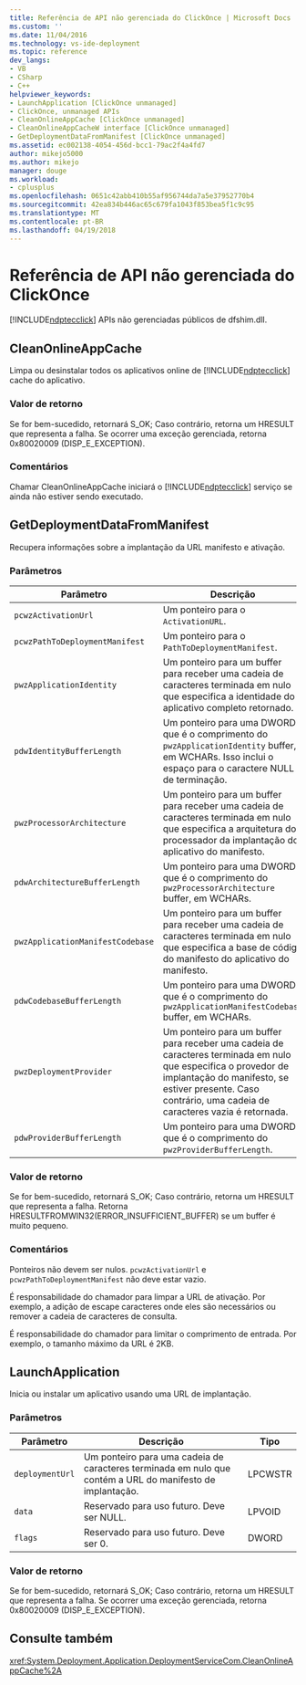```yaml
---
title: Referência de API não gerenciada do ClickOnce | Microsoft Docs
ms.custom: ''
ms.date: 11/04/2016
ms.technology: vs-ide-deployment
ms.topic: reference
dev_langs:
- VB
- CSharp
- C++
helpviewer_keywords:
- LaunchApplication [ClickOnce unmanaged]
- ClickOnce, unmanaged APIs
- CleanOnlineAppCache [ClickOnce unmanaged]
- CleanOnlineAppCacheW interface [ClickOnce unmanaged]
- GetDeploymentDataFromManifest [ClickOnce unmanaged]
ms.assetid: ec002138-4054-456d-bcc1-79ac2f4a4fd7
author: mikejo5000
ms.author: mikejo
manager: douge
ms.workload:
- cplusplus
ms.openlocfilehash: 0651c42abb410b55af956744da7a5e37952770b4
ms.sourcegitcommit: 42ea834b446ac65c679fa1043f853bea5f1c9c95
ms.translationtype: MT
ms.contentlocale: pt-BR
ms.lasthandoff: 04/19/2018
---
```

# <a name="clickonce-unmanaged-api-reference"></a>Referência de API não gerenciada do ClickOnce
[!INCLUDE[ndptecclick](../deployment/includes/ndptecclick_md.md)] APIs não gerenciadas públicos de dfshim.dll.  
  
## <a name="cleanonlineappcache"></a>CleanOnlineAppCache  
 Limpa ou desinstalar todos os aplicativos online de [!INCLUDE[ndptecclick](../deployment/includes/ndptecclick_md.md)] cache do aplicativo.  
  
### <a name="return-value"></a>Valor de retorno  
 Se for bem-sucedido, retornará S_OK; Caso contrário, retorna um HRESULT que representa a falha. Se ocorrer uma exceção gerenciada, retorna 0x80020009 (DISP_E_EXCEPTION).  
  
### <a name="remarks"></a>Comentários  
 Chamar CleanOnlineAppCache iniciará o [!INCLUDE[ndptecclick](../deployment/includes/ndptecclick_md.md)] serviço se ainda não estiver sendo executado.  
  
## <a name="getdeploymentdatafrommanifest"></a>GetDeploymentDataFromManifest  
 Recupera informações sobre a implantação da URL manifesto e ativação.  
  
### <a name="parameters"></a>Parâmetros  
  
|Parâmetro|Descrição|Tipo|  
|---------------|-----------------|----------|  
|`pcwzActivationUrl`|Um ponteiro para o `ActivationURL`.|LPCWSTR|  
|`pcwzPathToDeploymentManifest`|Um ponteiro para o `PathToDeploymentManifest`.|LPCWSTR|  
|`pwzApplicationIdentity`|Um ponteiro para um buffer para receber uma cadeia de caracteres terminada em nulo que especifica a identidade do aplicativo completo retornado.|LPWSTR|  
|`pdwIdentityBufferLength`|Um ponteiro para uma DWORD que é o comprimento do `pwzApplicationIdentity` buffer, em WCHARs. Isso inclui o espaço para o caractere NULL de terminação.|LPDWORD|  
|`pwzProcessorArchitecture`|Um ponteiro para um buffer para receber uma cadeia de caracteres terminada em nulo que especifica a arquitetura do processador da implantação do aplicativo do manifesto.|LPWSTR|  
|`pdwArchitectureBufferLength`|Um ponteiro para uma DWORD que é o comprimento do `pwzProcessorArchitecture` buffer, em WCHARs.|LPDWORD|  
|`pwzApplicationManifestCodebase`|Um ponteiro para um buffer para receber uma cadeia de caracteres terminada em nulo que especifica a base de código do manifesto do aplicativo do manifesto.|LPWSTR|  
|`pdwCodebaseBufferLength`|Um ponteiro para uma DWORD que é o comprimento do `pwzApplicationManifestCodebase` buffer, em WCHARs.|LPDWORD|  
|`pwzDeploymentProvider`|Um ponteiro para um buffer para receber uma cadeia de caracteres terminada em nulo que especifica o provedor de implantação do manifesto, se estiver presente. Caso contrário, uma cadeia de caracteres vazia é retornada.|LPWSTR|  
|`pdwProviderBufferLength`|Um ponteiro para uma DWORD que é o comprimento do `pwzProviderBufferLength`.|LPDWORD|  
  
### <a name="return-value"></a>Valor de retorno  
 Se for bem-sucedido, retornará S_OK; Caso contrário, retorna um HRESULT que representa a falha. Retorna HRESULTFROMWIN32(ERROR_INSUFFICIENT_BUFFER) se um buffer é muito pequeno.  
  
### <a name="remarks"></a>Comentários  
 Ponteiros não devem ser nulos. `pcwzActivationUrl` e `pcwzPathToDeploymentManifest` não deve estar vazio.  
  
 É responsabilidade do chamador para limpar a URL de ativação. Por exemplo, a adição de escape caracteres onde eles são necessários ou remover a cadeia de caracteres de consulta.  
  
 É responsabilidade do chamador para limitar o comprimento de entrada. Por exemplo, o tamanho máximo da URL é 2KB.  
  
## <a name="launchapplication"></a>LaunchApplication  
 Inicia ou instalar um aplicativo usando uma URL de implantação.  
  
### <a name="parameters"></a>Parâmetros  
  
|Parâmetro|Descrição|Tipo|  
|---------------|-----------------|----------|  
|`deploymentUrl`|Um ponteiro para uma cadeia de caracteres terminada em nulo que contém a URL do manifesto de implantação.|LPCWSTR|  
|`data`|Reservado para uso futuro. Deve ser NULL.|LPVOID|  
|`flags`|Reservado para uso futuro. Deve ser 0.|DWORD|  
  
### <a name="return-value"></a>Valor de retorno  
 Se for bem-sucedido, retornará S_OK; Caso contrário, retorna um HRESULT que representa a falha. Se ocorrer uma exceção gerenciada, retorna 0x80020009 (DISP_E_EXCEPTION).  
  
## <a name="see-also"></a>Consulte também  
 <xref:System.Deployment.Application.DeploymentServiceCom.CleanOnlineAppCache%2A>